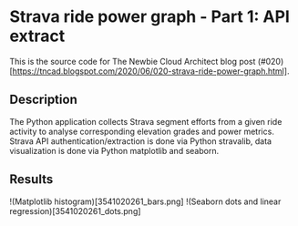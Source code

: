 # Strava ride power graph - Part 1: API extract
This is the source code for The Newbie Cloud Architect blog post (#020)[https://tncad.blogspot.com/2020/06/020-strava-ride-power-graph.html]. 

## Description
The Python application collects Strava segment efforts from a given ride activity to analyse corresponding elevation grades and power metrics. Strava API authentication/extraction is done via Python stravalib, data visualization is done via Python matplotlib and seaborn.

## Results
!(Matplotlib histogram)[3541020261_bars.png]
!(Seaborn dots and linear regression)[3541020261_dots.png]


